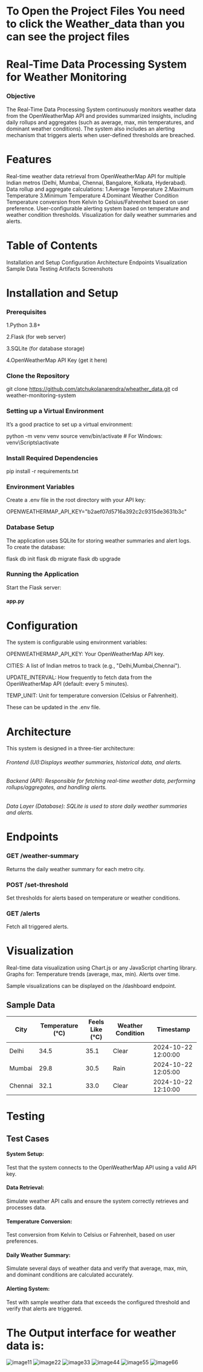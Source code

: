# To Open the Project Files You need to click the Weather_data than you can see the project files
# Real-Time Data Processing System for Weather Monitoring
### Objective

The Real-Time Data Processing System continuously monitors weather data from the OpenWeatherMap API and provides summarized insights, including daily rollups and aggregates (such as average, max, min temperatures, and dominant weather conditions). The system also includes an alerting mechanism that triggers alerts when user-defined thresholds are breached.

# Features
Real-time weather data retrieval from OpenWeatherMap API for multiple Indian metros (Delhi, Mumbai, Chennai, Bangalore, Kolkata, Hyderabad).
Data rollup and aggregate calculations:
  1.Average Temperature
  2.Maximum Temperature
  3.Minimum Temperature
  4.Dominant Weather Condition
Temperature conversion from Kelvin to Celsius/Fahrenheit based on user preference.
User-configurable alerting system based on temperature and weather condition thresholds.
Visualization for daily weather summaries and alerts.

# Table of Contents
Installation and Setup
Configuration
Architecture
Endpoints
Visualization
Sample Data
Testing
Artifacts
Screenshots
#  Installation and Setup
### Prerequisites

1.Python 3.8+

2.Flask (for web server)

3.SQLite (for database storage)

4.OpenWeatherMap API Key (get it here)
### Clone the Repository

git clone https://github.com/atchukolanarendra/wheather_data.git
cd weather-monitoring-system

### Setting up a Virtual Environment
It’s a good practice to set up a virtual environment:


python -m venv venv
source venv/bin/activate  # For Windows: venv\Scripts\activate

### Install Required Dependencies

pip install -r requirements.txt
### Environment Variables

Create a .env file in the root directory with your API key:

OPENWEATHERMAP_API_KEY="b2aef07d5716a392c2c9315de3631b3c"

### Database Setup

The application uses SQLite for storing weather summaries and alert logs. To create the database:

flask db init
flask db migrate
flask db upgrade

### Running the Application
 Start the Flask server:
   #### app.py

# Configuration

The system is configurable using environment variables:

  OPENWEATHERMAP_API_KEY: Your OpenWeatherMap API key.

CITIES: A list of Indian metros to track (e.g., "Delhi,Mumbai,Chennai").

UPDATE_INTERVAL: How frequently to fetch data from the OpenWeatherMap API (default: every 5 minutes).

TEMP_UNIT: Unit for temperature conversion (Celsius or Fahrenheit).

These can be updated in the .env file.

# Architecture

This system is designed in a three-tier architecture:

###### Frontend (UI):Displays weather summaries, historical data, and alerts.
###### Backend (API): Responsible for fetching real-time weather data, performing rollups/aggregates, and handling alerts.
###### Data Layer (Database): SQLite is used to store daily weather summaries and alerts.

# Endpoints

### GET /weather-summary
Returns the daily weather summary for each metro city.

### POST /set-threshold
Set thresholds for alerts based on temperature or weather conditions.

### GET /alerts
Fetch all triggered alerts.

#  Visualization
Real-time data visualization using Chart.js or any JavaScript charting library.
Graphs for:
Temperature trends (average, max, min).
Alerts over time.

Sample visualizations can be displayed on the /dashboard endpoint.

## Sample Data

| City     | Temperature (°C) | Feels Like (°C) | Weather Condition | Timestamp           |
|----------|------------------|-----------------|-------------------|---------------------|
| Delhi    | 34.5              | 35.1            | Clear             | 2024-10-22 12:00:00 |
| Mumbai   | 29.8              | 30.5            | Rain              | 2024-10-22 12:05:00 |
| Chennai  | 32.1              | 33.0            | Clear             | 2024-10-22 12:10:00 |

# Testing
## Test Cases
#### System Setup:
Test that the system connects to the OpenWeatherMap API using a valid API key.

#### Data Retrieval:
Simulate weather API calls and ensure the system correctly retrieves and processes data.

#### Temperature Conversion:
Test conversion from Kelvin to Celsius or Fahrenheit, based on user preferences.

#### Daily Weather Summary:
Simulate several days of weather data and verify that average, max, min, and dominant conditions are calculated accurately.

#### Alerting System:
Test with sample weather data that exceeds the configured threshold and verify that alerts are triggered.


# The Output interface for weather data is:
![image11](https://github.com/user-attachments/assets/a879ce32-1565-46d3-b177-78a15e03fbbe)
![image22](https://github.com/user-attachments/assets/1fb8dca5-441b-4ac6-bfed-54ff95ce2b09)
![image33](https://github.com/user-attachments/assets/517f530d-01c6-4423-a051-a72e1d049ce5)
![image44](https://github.com/user-attachments/assets/2d2af906-4b95-4657-b6c7-68253df85f7f)
![image55](https://github.com/user-attachments/assets/0c63ef45-516a-4e0c-918d-83d427f0c6d6)
![image66](https://github.com/user-attachments/assets/82bcc332-b6cf-45bb-8ee1-f32b1e9c5cc1)


